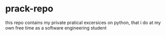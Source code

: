 # prack-repo
 this repo contains my private pratical excersices on python,
 that i do at my own free time as a software engineering
 student
